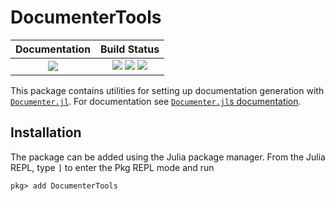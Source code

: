 # DocumenterTools

| **Documentation**                       | **Build Status**                                                                                |
|:---------------------------------------:|:-----------------------------------------------------------------------------------------------:|
| [![][docs-stable-img]][docs-stable-url] | [![][travis-img]][travis-url] [![][appveyor-img]][appveyor-url] [![][codecov-img]][codecov-url] |

This package contains utilities for setting up documentation generation with
[`Documenter.jl`][documenter]. For documentation see [`Documenter.jl`s
documentation][documenter-docs].

## Installation

The package can be added using the Julia package manager. From the Julia REPL, type `]` to
enter the Pkg REPL mode and run

```
pkg> add DocumenterTools
```

[documenter]: https://github.com/JuliaDocs/Documenter.jl
[documenter-docs]: https://juliadocs.github.io/Documenter.jl/stable/

[docs-stable-img]: https://img.shields.io/badge/docs-stable-blue.svg
[docs-stable-url]: https://juliadocs.github.io/DocumenterTools.jl/stable

[travis-img]: https://travis-ci.org/JuliaDocs/DocumenterTools.jl.svg?branch=master
[travis-url]: https://travis-ci.org/JuliaDocs/DocumenterTools.jl

[appveyor-img]: https://ci.appveyor.com/api/projects/status/xx7nimfpnl1r4gx0?svg=true
[appveyor-url]: https://ci.appveyor.com/project/JuliaDocs/documentertools-jl

[codecov-img]: https://codecov.io/gh/JuliaDocs/DocumenterTools.jl/branch/master/graph/badge.svg
[codecov-url]: https://codecov.io/gh/JuliaDocs/DocumenterTools.jl
